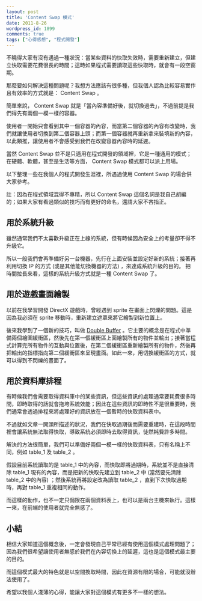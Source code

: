 ```yaml
---
layout: post
title: 'Content Swap 模式'
date: 2011-8-26
wordpress_id: 1899
comments: true
tags: ["心得感想", "程式開發"]
---
```


不曉得大家有沒有遇過一種狀況：當某些資料的快取失效時，需要重新建立，但建立快取需要花費很長的時間；這時如果程式需要讀取這些快取時，就會有一段空窗期。

那麼要如何解決這種問題呢？我想方法應該有很多種，但我個人認為比較容易實作且有效率的方式就是： Content Swap 。

<!--more-->

簡單來說， Content Swap 就是「當內容準備好後，就切換過去」，不過前提是我們得先有兩個一模一樣的容器。

使用者一開始只會看到其中一個容器的內容，而當第二個容器的內容有改變時，我們就讓使用者切換到第二個容器上頭；而第一個容器就再重新拿來裝填新的內容，以此類推，讓使用者不會感受到我們在改變容器內容時的延遲。

當然 Content Swap 並不是只適用在程式開發的領域裡，它是一種通用的模式；在硬體、軟體，甚至是生活等方面， Content Swap 模式都可以派上用場。

以下整理一些在我個人的程式開發生涯裡，所遇過使用 Content Swap 的場合供大家參考。

註：因為在程式領域混得不專精，所以 Content Swap 這個名詞是我自己胡編的；如果大家有看過類似的技巧而有更好的命名，還請大家不吝指正。

## 用於系統升級

雖然通常我們不太喜歡升級正在上線的系統，但有時候因為安全上的考量卻不得不升級它。

所以一般我們會再準備好另一台機器，先行在上面安裝並設定好新的系統；接著再利用切換 IP 的方式 (或是其他能切換機器的方法) ，來達成系統升級的目的。
把時間拉長來看，這樣的系統升級方式就是一種 Content Swap 了。

## 用於遊戲畫面繪製

以前在我學習開發 DirectX 遊戲時，曾經遇到 sprite 在畫面上閃爍的問題。這是因為我必須在 sprite 移動時，重新建立遮罩來將它繪製到新位置上。

後來我學到了一個新的技巧，叫做 [Double Buffer](http://gameprogrammingpatterns.com/double-buffer.html) 。它主要的概念是在程式中準備兩個繪圖緩衝區，然後先在第一個緩衝區上面繪製所有的物件並輸出；接著當程式計算完所有物件的互動與位置後，在第二個緩衝區重新繪製所有的物件，然後再把輸出的指標指向第二個緩衝區來呈現畫面。如此一來，用切換緩衝區的方式，就可以得到不閃爍的畫面了。

## 用於資料庫排程

有時候我們會需要取得資料庫中的某些資訊，但這些資訊的處理通常要耗費很多時間，即時取得的話就會拖垮系統效能；因此在這些資訊的即時性不是很重要時，我們通常會透過排程來將處理好的資訊放在一個暫時的快取資料表中。

不過就如文章一開頭所描述的狀況，我們在快取過期後而需要重建時，在這段時間裡會讓系統無法取得快取，導致系統必須即時去取得資訊，徒然耗費許多時間。

解決的方法很簡單，我們可以準備好兩個一模一樣的快取資料表，只有名稱上不同，例如 table_1 及 table_2 。

假設目前系統讀取的是 table_1 中的內容，而快取即將過期時，系統並不是直接清除 table_1 現有的內容，而是把新的快取先建立到 table_2 中 (當然要先清除 table_2 中的內容) ；然後系統再將設定改為讀取 table_2 ，直到下次快取過期時，再對 table_1 重複相同的動作。

而這樣的動作，也不一定只侷限在兩個資料表上，也可以是兩台主機來執行。這樣一來，在前端的使用者就完全無感了。

## 小結

相信大家知道這個概念後，一定會發現自己平常已經有使用這個模式處理問題了；因為我們很希望讓使用者無感於我們在內容切換上的延遲，這也是這個模式最主要的目的。

而這個模式最大的特色就是以空間換取時間，因此在資源有限的場合，可能就沒辦法使用了。

希望以我個人淺薄的心得，能讓大家對這個模式有更多不一樣的想法。
